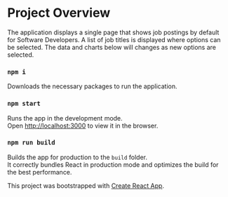 # Project Overview

The application displays a single page that shows job postings by default for Software Developers. A list of job titles is displayed where options can be selected. The data and charts below will changes as new options are selected.

### `npm i`

Downloads the necessary packages to run the application.

### `npm start`

Runs the app in the development mode.\
Open [http://localhost:3000](http://localhost:3000) to view it in the browser.

### `npm run build`

Builds the app for production to the `build` folder.\
It correctly bundles React in production mode and optimizes the build for the best performance.

This project was bootstrapped with [Create React App](https://github.com/facebook/create-react-app).
